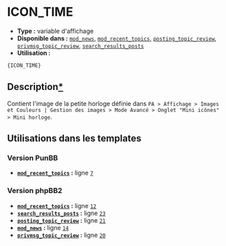 # ICON_TIME
* __Type :__ variable d'affichage
* __Disponible dans :__ [`mod_news`](../tpl/var/mod_news.md#readme), [`mod_recent_topics`](../tpl/var/mod_recent_topics.md#readme), [`posting_topic_review`](../tpl/var/posting_topic_review.md#readme), [`privmsg_topic_review`](../tpl/var/privmsg_topic_review.md#readme), [`search_results_posts`](../tpl/var/search_results_posts.md#readme)
* __Utilisation :__

```html
{ICON_TIME}
```

## Description[*](https://fa-tvars.appspot.com/var/ICON_TIME)
Contient l'image de la petite horloge définie dans `PA > Affichage > Images et Couleurs | Gestion des images > Mode Avancé > Onglet "Mini icônes" > Mini horloge`.

## Utilisations dans les templates

### Version PunBB
* __[`mod_recent_topics`](../tpl/var/mod_recent_topics.md#readme) :__ ligne [`7`](../tpl/src/punbb/mod_recent_topics.tpl#L7)

### Version phpBB2
* __[`mod_recent_topics`](../tpl/var/mod_recent_topics.md#readme) :__ ligne [`12`](../tpl/src/subsilver/mod_recent_topics.tpl#L12)
* __[`search_results_posts`](../tpl/var/search_results_posts.md#readme) :__ ligne [`23`](../tpl/src/subsilver/search_results_posts.tpl#L23)
* __[`posting_topic_review`](../tpl/var/posting_topic_review.md#readme) :__ ligne [`21`](../tpl/src/subsilver/posting_topic_review.tpl#L21)
* __[`mod_news`](../tpl/var/mod_news.md#readme) :__ ligne [`14`](../tpl/src/subsilver/mod_news.tpl#L14)
* __[`privmsg_topic_review`](../tpl/var/privmsg_topic_review.md#readme) :__ ligne [`20`](../tpl/src/subsilver/privmsg_topic_review.tpl#L20)